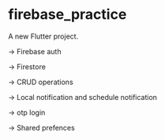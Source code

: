 # firebase_practice

A new Flutter project.

-> Firebase auth

-> Firestore

-> CRUD operations

-> Local notification and schedule notification

-> otp login

-> Shared prefences
